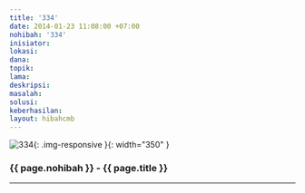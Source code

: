 ```yaml
---
title: '334'
date: 2014-01-23 11:08:00 +07:00
nohibah: '334'
inisiator:
lokasi:
dana:
topik:
lama:
deskripsi:
masalah:
solusi:
keberhasilan:
layout: hibahcmb
---
```


![334](/static/img/hibahcmb/334.png){: .img-responsive }{: width="350" }

### {{ page.nohibah }} - {{ page.title }}

---

